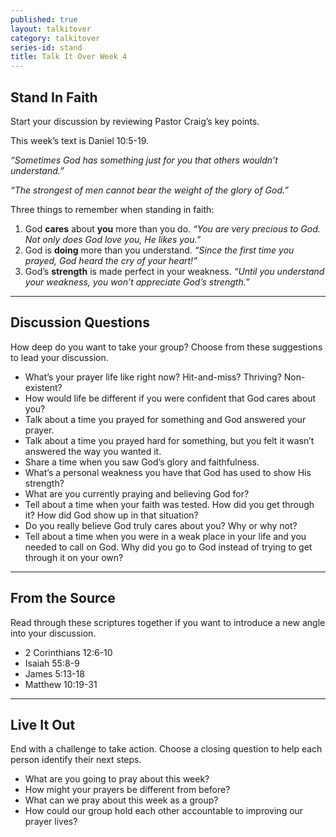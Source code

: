 ```yaml
---
published: true
layout: talkitover
category: talkitover
series-id: stand
title: Talk It Over Week 4
---
```


## Stand In Faith
<p class="lead">Start your discussion by reviewing Pastor Craig’s key points.</p>
 
This week’s text is Daniel 10:5-19.
 
_“Sometimes God has something just for you that others wouldn’t understand.”_

_“The strongest of men cannot bear the weight of the glory of God.”_
     
Three things to remember when standing in faith:
 
1. God **cares** about **you** more than you do. _“You are very precious to God. Not only does God love you, He likes you.”_
2. God is **doing** more than you understand. _“Since the first time you prayed, God heard the cry of your heart!”_
3. God’s **strength** is made perfect in your weakness. _“Until you understand your weakness, you won’t appreciate God’s strength.”_

* * *

## Discussion Questions
<p class="lead">How deep do you want to take your group? Choose from these suggestions to lead your discussion.</p>

* What’s your prayer life like right now? Hit-and-miss? Thriving? Non-existent?
* How would life be different if you were confident that God cares about you?
* Talk about a time you prayed for something and God answered your prayer. 
* Talk about a time you prayed hard for something, but you felt it wasn’t answered the way you wanted it. 
* Share a time when you saw God’s glory and faithfulness.
* What’s a personal weakness you have that God has used to show His strength?
* What are you currently praying and believing God for?
* Tell about a time when your faith was tested. How did you get through it? How did God show up in that situation?
* Do you really believe God truly cares about you? Why or why not?
* Tell about a time when you were in a weak place in your life and you needed to call on God. Why did you go to God instead of trying to get through it on your own?

* * *

## From the Source
<p class="lead">Read through these scriptures together if you want to introduce a new angle into your discussion.</p>

* 2 Corinthians 12:6-10
* Isaiah 55:8-9
* James 5:13-18
* Matthew 10:19-31

* * *

## Live It Out
<p class="lead">End with a challenge to take action. Choose a closing question to help each person identify their next steps.</p>

* What are you going to pray about this week?
* How might your prayers be different from before?
* What can we pray about this week as a group?
* How could our group hold each other accountable to improving our prayer lives?
